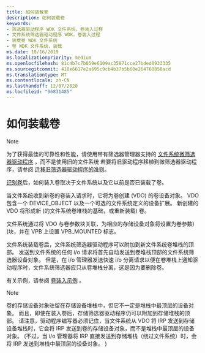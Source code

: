 ```yaml
---
title: 如何装载卷
description: 如何装载卷
keywords:
- 筛选器驱动程序 WDK 文件系统，卷装入过程
- 文件系统筛选器驱动程序 WDK，卷装入过程
- 装载卷 WDK 文件系统
- 卷 WDK 文件系统，装载
ms.date: 10/16/2019
ms.localizationpriority: medium
ms.openlocfilehash: 81c4b7c7b059e6109ac35971cce27bded0933335
ms.sourcegitcommit: 418e6617e2a695c9cb4b37b5b60e264760858acd
ms.translationtype: MT
ms.contentlocale: zh-CN
ms.lasthandoff: 12/07/2020
ms.locfileid: "96831485"
---
```

# <a name="how-the-volume-is-mounted"></a>如何装载卷

> [!NOTE]
> 为了获得最佳的可靠性和性能，请使用带有筛选器管理器支持的 [文件系统微筛选器驱动程序](./filter-manager-concepts.md) ，而不是使用旧的文件系统 若要将旧驱动程序移植到微筛选器驱动程序，请参阅 [迁移旧筛选器驱动程序的准则](guidelines-for-porting-legacy-filter-drivers.md)。

[识别卷](how-the-volume-is-recognized.md)后，如何装入卷取决于文件系统以及它以前是否已装载了卷。

当文件系统收到新卷的卷装入请求时，它将为卷创建 (VDO) 的卷设备对象。 VDO 包含一个 DEVICE_OBJECT 以及一个可选的文件系统定义的设备扩展。 新创建的 VDO 将形成新 (的文件系统卷堆栈的基础，或重新装载) 卷。

文件系统通过将 VDO 与卷参数块关联，为相应的存储设备对象将设置为卷参数)  (块，并在 VPB 上设置 VPB_MOUNTED 标志。

文件系统装载卷后，文件系统筛选器驱动程序可以附加到新文件系统卷堆栈的顶部。 发送到文件系统的任何 i/o 请求将首先自动发送到卷堆栈顶部的文件系统筛选器设备对象。 但是，在 i/o 管理器发送快速 i/o 分离请求以便在卷堆栈上通知驱动程序时，文件系统筛选器应只从卷堆栈分离，这是因为要删除卷。

有关示例，请参阅 [卷装入示例](volume-mount-example.md) 。

> [!NOTE]
> 卷的存储设备对象驻留在存储设备堆栈中，但它不一定是堆栈中最顶层的设备对象。 而且，即使在装入卷后，存储筛选器驱动程序仍可以附加到存储堆栈的顶部。 请注意，驱动程序编写器必须记住，当文件系统从 VDO 将 IRP 发送到存储设备堆栈时，它会将 IRP 发送到卷的存储设备对象，而不是堆栈中最顶层的设备对象。  (不过，当 i/o 管理器将 IRP 直接发送到存储堆栈（绕过文件系统）时，会将 IRP 发送到堆栈中最顶层的设备对象。 ) 
